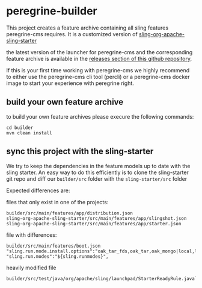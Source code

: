 peregrine-builder
====

This project creates a feature archive containing all sling features peregrine-cms requires. It is a customized version of [sling-org-apache-sling-starter](https://github.com/apache/sling-org-apache-sling-starter)

the latest version of the launcher for peregrine-cms and the corresponding feature archive is available in the [releases section of this github repository](https://github.com/peregrine-cms/peregrine-builder/releases).

If this is your first time working with peregrine-cms we highly recommend to either use the peregrine-cms cli tool (percli) or a peregrine-cms docker image to start your experience with peregrine right.

build your own feature archive
-

to build your own feature archives please execure the following commands:

```shell
cd builder
mvn clean install
```

sync this project with the sling-starter
-

We try to keep the dependencies in the feature models up to date with the sling starter. An easy way to do this efficiently is to clone the sling-starter git repo and diff our `builder/src` folder with the `sling-starter/src` folder

Expected differences are:

files that only exist in one of the projects:

```shell
builder/src/main/features/app/distribution.json
sling-org-apache-sling-starter/src/main/features/app/slingshot.json
sling-org-apache-sling-starter/src/main/features/app/starter.json
```

file with differences:

```shell
builder/src/main/features/boot.json 
"sling.run.mode.install.options":"oak_tar_fds,oak_tar,oak_mongo|local,live,author,publish|notshared,shared",
"sling.run.modes":"${sling.runmodes}",
```

heavily modified file

```shell
builder/src/test/java/org/apache/sling/launchpad/StarterReadyRule.java`
```
